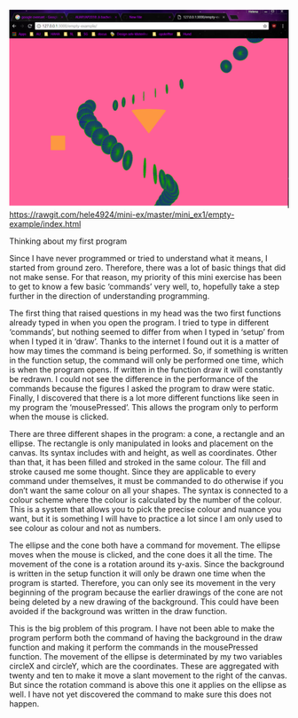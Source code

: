 ![alt  text](sp.PNG "Screenshot of running program")
https://rawgit.com/hele4924/mini-ex/master/mini_ex1/empty-example/index.html


Thinking about my first program

Since I have never programmed or tried to understand what it means, I started from ground zero. Therefore, there was a lot of basic things that did not make sense. For that reason, my priority of this mini exercise has been to get to know a few basic ‘commands’ very well, to, hopefully take a step further in the direction of understanding programming. 

The first thing that raised questions in my head was the two first functions already typed in when you open the program. I tried to type in different ‘commands’, but nothing seemed to differ from when I typed in ‘setup’ from when I typed it in ‘draw’. Thanks to the internet I found out it is a matter of how may times the command is being performed. So, if something is written in the function setup, the command will only be performed one time, which is when the program opens. If written in the function draw it will constantly be redrawn. I could not see the difference in the performance of the commands because the figures I asked the program to draw were static. 
Finally, I discovered that there is a lot more different functions like seen in my program the ‘mousePressed’. This allows the program only to perform when the mouse is clicked. 

There are three different shapes in the program: a cone, a rectangle and an ellipse. The rectangle is only manipulated in looks and placement on the canvas. Its syntax includes with and height, as well as coordinates. Other than that, it has been filled and stroked in the same colour. 
The fill and stroke caused me some thought. Since they are applicable to every command under themselves, it must be commanded to do otherwise if you don’t want the same colour on all your shapes. The syntax is connected to a colour scheme where the colour is calculated by the number of the colour. This is a system that allows you to pick the precise colour and nuance you want, but it is something I will have to practice a lot since I am only used to see colour as colour and not as numbers. 

The ellipse and the cone both have a command for movement. The ellipse moves when the mouse is clicked, and the cone does it all the time. 
The movement of the cone is a rotation around its y-axis. Since the background is written in the setup function it will only be drawn one time when the program is started. Therefore, you can only see its movement in the very beginning of the program because the earlier drawings of the cone are not being deleted by a new drawing of the background. This could have been avoided if the background was written in the draw function.

This is the big problem of this program. I have not been able to make the program perform both the command of having the background in the draw function and making it perform the commands in the mousePressed function. The movement of the ellipse is determinated by my two variables circleX and circleY, which are the coordinates. These are aggregated with twenty and ten to make it move a slant movement to the right of the canvas. But since the rotation command is above this one it applies on the ellipse as well. I have not yet discovered the command to make sure this does not happen. 


 





